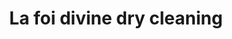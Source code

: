 ---
title: "La foi divine dry cleaning"
url: /ville-cite-soleil/la-foi-divine-dry-cleaning/
shop: lavandería
---